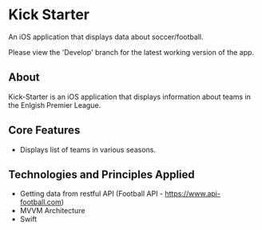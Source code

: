 # Kick Starter

An iOS application that displays data about soccer/football.

Please view the 'Develop' branch for the latest working version of the app.

## About

Kick-Starter is an iOS application that displays information about teams in the Enlgish Premier League.

## Core Features

- Displays list of teams in various seasons.

## Technologies and Principles Applied 

- Getting data from restful API (Football API - https://www.api-football.com)
- MVVM Architecture
- Swift
